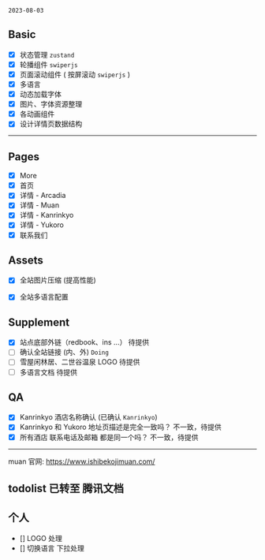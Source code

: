 `2023-08-03`
## Basic
- [x] 状态管理 `zustand`
- [x] 轮播组件  `swiperjs`
- [x] 页面滚动组件 ( 按屏滚动 `swiperjs` )
- [x] 多语言
- [x] 动态加载字体
- [x] 图片、字体资源整理
- [x] 各动画组件
- [x] 设计详情页数据结构

---

## Pages
- [x] More
- [x] 首页
- [x] 详情 - Arcadia
- [x] 详情 - Muan
- [x] 详情 - Kanrinkyo
- [x] 详情 - Yukoro
- [x] 联系我们

## Assets
- [x] 全站图片压缩 (提高性能)
- [x] 全站多语言配置


## Supplement
- [x] 站点底部外链（redbook、ins ...） 待提供
- [ ] 确认全站链接 (内、外)  `Doing`
- [ ] 雪屋闲林居、二世谷温泉 LOGO 待提供
- [ ] 多语言文档   待提供

## QA
- [x] Kanrinkyo 酒店名称确认 (已确认 `Kanrinkyo`)
- [x] Kanrinkyo 和 Yukoro 地址页描述是完全一致吗？  不一致，待提供
- [x] 所有酒店 联系电话及邮箱 都是同一个吗？    不一致，待提供

---

muan 官网: https://www.ishibekojimuan.com/


## todolist 已转至 腾讯文档


## 个人
- [] LOGO 处理
- [] 切换语言 下拉处理
